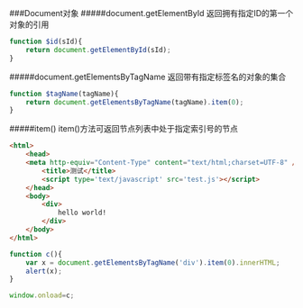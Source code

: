 ###Document对象
#####document.getElementById
返回拥有指定ID的第一个对象的引用
```js
function $id(sId){
	return document.getElementById(sId);
}
```
#####document.getElementsByTagName
返回带有指定标签名的对象的集合
```js
function $tagName(tagName){
	return document.getElementsByTagName(tagName).item(0);
}
```
#####item()
item()方法可返回节点列表中处于指定索引号的节点
```html
<html>
	<head>
	<meta http-equiv="Content-Type" content="text/html;charset=UTF-8" />
		<title>测试</title>
		<script type='text/javascript' src='test.js'></script>
	</head>
	<body>
		<div>
			hello world!
		</div>
	</body>
</html>
```
```js
function c(){
	var x = document.getElementsByTagName('div').item(0).innerHTML;
	alert(x);
}

window.onload=c;
```